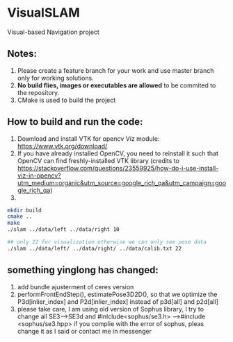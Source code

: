 # VisualSLAM
Visual-based Navigation project

## Notes:
1. Please create a feature branch for your work and use master branch only for working solutions. 
2. **No build flies, images or executables are allowed** to be commited to the repository.
3. CMake is used to build the project

## How to build and run the code:
1. Download and install VTK for opencv Viz module: https://www.vtk.org/download/
2. If you have already installed OpenCV, you need to reinstall it such that OpenCV can find freshly-installed VTK library (credits to https://stackoverflow.com/questions/23559925/how-do-i-use-install-viz-in-opencv?utm_medium=organic&utm_source=google_rich_qa&utm_campaign=google_rich_qa)
3.
```bash
mkdir build
cmake ..
make
./slam ../data/left ../data/right 10

## only 22 for visualization otherwise we can only see pose data
./slam ../data/left/ ../data/right/ ../data/calib.txt 22
```

## something yinglong has changed:
1. add bundle ajusterment of ceres version
2. performFrontEndStep(), estimatePose3D2D(), so that we optimize the P3d[inlier_index] and P2d[inlier_index] instead of p3d[all] and p2d[all]
3. please take care, I am using old version of Sophus library, I try to change all SE3-->SE3d and #inlclude<sophus/se3.h> -->#include <sophus/se3.hpp>
   if you complie with the error of sophus, pleas change it as I said or contact me in messenger
